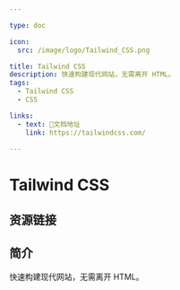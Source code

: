 ```yaml
---

type: doc

icon:
  src: /image/logo/Tailwind_CSS.png

title: Tailwind CSS
description: 快速构建现代网站，无需离开 HTML。
tags:
  - Tailwind CSS
  - CSS

links:
  - text: 📖文档地址
    link: https://tailwindcss.com/

---
```


<ShowLogo />

# Tailwind CSS

<ShowTags />

<ShowBreadcrumb />

## 资源链接

<ShowLinks />

## 简介

快速构建现代网站，无需离开 HTML。
